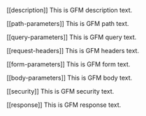 
[[description]]
This is GFM description text.

[[path-parameters]]
This is GFM path text.

[[query-parameters]]
This is GFM query text.

[[request-headers]]
This is GFM headers text.

[[form-parameters]]
This is GFM form text.

[[body-parameters]]
This is GFM body text.

[[security]]
This is GFM security text.

[[response]]
This is GFM response text.
